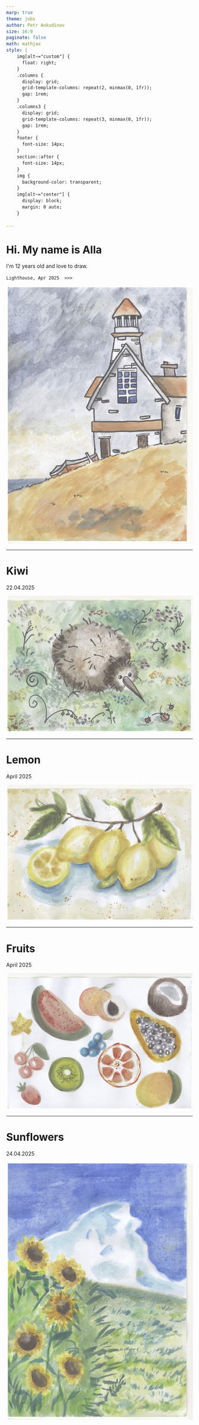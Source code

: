 ```yaml
---
marp: true
theme: jobs
author: Petr Ankudinov
size: 16:9
paginate: false
math: mathjax
style: |
    img[alt~="custom"] {
      float: right;
    }
    .columns {
      display: grid;
      grid-template-columns: repeat(2, minmax(0, 1fr));
      gap: 1rem;
    }
    .columns3 {
      display: grid;
      grid-template-columns: repeat(3, minmax(0, 1fr));
      gap: 1rem;
    }
    footer {
      font-size: 14px;
    }
    section::after {
      font-size: 14px;
    }
    img {
      background-color: transparent;
    }
    img[alt~="center"] {
      display: block;
      margin: 0 auto;
    }

---
```


# Hi. My name is Alla

I'm 12 years old and love to draw.

`Lighthouse, Apr 2025  >>>`

![bg right:40%](img/lighthouse-arp-2025.jpg)

---

# Kiwi

22.04.2025

![bg right:75% fit](img/kiwi.jpg)

---

# Lemon

April 2025

![bg right:75% fit](img/lemon.jpg)

---

# Fruits

April 2025

![bg right:75% fit](img/fruits.jpg)

---

# Sunflowers

24.04.2025

![bg right](img/sunflowers.jpg)
